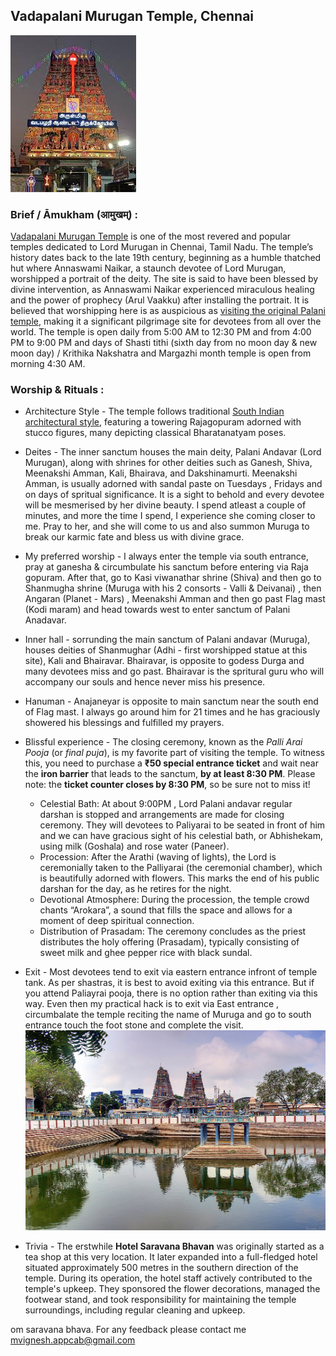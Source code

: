 ## Vadapalani Murugan Temple, Chennai
![Saravana Bhava](../../photos/vadapalani.jpg)
### Brief / Āmukham (आमुखम्) :
[Vadapalani Murugan Temple](https://www.astroved.com/astropedia/en/temples/south-india/vadapalani-murugan-temple) is one of the most revered and popular temples dedicated to Lord Murugan in Chennai, Tamil Nadu. 
The temple’s history dates back to the late 19th century, beginning as a humble thatched hut where Annaswami Naikar, a staunch devotee of Lord Murugan, worshipped a portrait of the deity.
The site is said to have been blessed by divine intervention, as Annaswami Naikar experienced miraculous healing and the power of prophecy (Arul Vaakku) after installing the portrait.
It is believed that worshipping here is as auspicious as [visiting the original Palani temple](https://www.holidify.com/places/chennai/vadapalani-murugan-temple-sightseeing-121149.html), making it a significant pilgrimage site for devotees from all over the world.
The temple is open daily from 5:00 AM to 12:30 PM and from 4:00 PM to 9:00 PM and days of Shasti tithi (sixth day from no moon day & new moon day) / Krithika Nakshatra  and Margazhi month temple is open from morning 4:30 AM. 



### Worship & Rituals :

- Architecture Style - The temple follows traditional [South Indian architectural style](https://www.trawell.in/tamilnadu/chennai/vadapalani-murugan-temple), featuring a towering Rajagopuram adorned with stucco figures, many depicting classical Bharatanatyam poses.
- Deites - The inner sanctum houses the main deity, Palani Andavar (Lord Murugan), along with shrines for other deities such as Ganesh, Shiva, Meenakshi Amman, Kali, Bhairava, and Dakshinamurti.
Meenakshi Amman, is usually adorned with sandal paste on Tuesdays , Fridays and on days of spritual significance.
It is a sight to behold and every devotee will be mesmerised by her divine beauty. I spend atleast a couple of minutes, and more the time I spend, I experience she coming closer to me.
Pray to her, and she will come to us and also summon Muruga to break our karmic fate and bless us with divine grace.
- My preferred worship - I always enter the temple via south entrance, pray at ganesha & circumbulate his sanctum before entering via Raja gopuram. After that, go to Kasi viwanathar shrine (Shiva) and then go to
 Shanmugha shrine (Muruga with his 2 consorts - Valli & Deivanai) , then Angaran (Planet - Mars) , Meenakshi Amman and then go past Flag mast (Kodi maram) and head towards west to enter sanctum of Palani Anadavar.
- Inner hall - sorrunding the main sanctum of Palani andavar (Muruga), houses deities of Shanmughar (Adhi - first worshipped statue at this site), Kali and Bhairavar. Bhairavar, is opposite to godess Durga and many devotees miss and go past.
 Bhairavar is the spritural guru who will accompany our souls and hence never miss his presence.
- Hanuman - Anajaneyar is opposite to main sanctum near the south end of Flag mast. I always go around him for 21 times and he has graciously showered his blessings and fulfilled my prayers.
  
- Blissful experience - The closing ceremony, known as the *Palli Arai Pooja* (or *final puja*), is my favorite part of visiting the temple. To witness this, you need to purchase a **₹50 special entrance ticket** and wait near the **iron barrier** that leads to the sanctum, **by at least 8:30 PM**. Please note: the **ticket counter closes by 8:30 PM**, so be sure not to miss it!
   -  Celestial Bath: At about 9:00PM , Lord Palani andavar regular darshan is stopped and arrangements are made for closing ceremony. They will devotees to Paliyarai to be seated in front of him and we can have gracious sight of his celestial bath, or Abhishekam, using milk (Goshala) and rose water (Paneer).
    -  Procession: After the Arathi (waving of lights), the Lord is ceremonially taken to the Palliyarai (the ceremonial chamber), which is beautifully adorned with flowers. This marks the end of his public darshan for the day, as he retires for the night.
    -  Devotional Atmosphere: During the procession, the temple crowd chants “Arokara”, a sound that fills the space and allows for a moment of deep spiritual connection.
    -  Distribution of Prasadam: The ceremony concludes as the priest distributes the holy offering (Prasadam), typically consisting of sweet milk and ghee pepper rice with black sundal. 
 - Exit - Most devotees tend to exit via eastern entrance infront of temple tank. As per shastras, it is best to avoid exiting via this entrance.
But if you attend Paliayrai pooja, there is no option rather than exiting via this way. Even then my practical hack is to exit via East entrance , circumbalate the temple reciting the name of Muruga
and go to south entrance touch the foot stone and complete the visit.
![Temple Tank](../../photos/Vadapalani_murugan_temple_tank.jpg)

- Trivia - The erstwhile **Hotel Saravana Bhavan** was originally started as a tea shop at this very location. It later expanded into a full-fledged hotel situated approximately 500 metres in the southern direction of the temple.
During its operation, the hotel staff actively contributed to the temple's upkeep. They sponsored the flower decorations, managed the footwear stand, and took responsibility for maintaining the temple surroundings, including regular cleaning and upkeep.

om saravana bhava. For any feedback please contact me mvignesh.appcab@gmail.com

